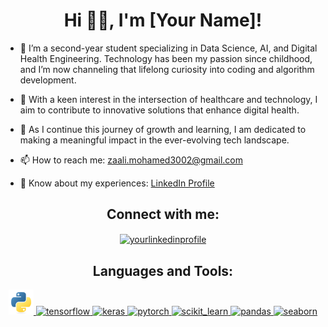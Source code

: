 <h1 align="center">Hi 👋🏾, I'm [Your Name]!</h1>

- 🌱 I’m a second-year student specializing in Data Science, AI, and Digital Health Engineering. Technology has been my passion since childhood, and I’m now channeling that lifelong curiosity into coding and algorithm development.

- 🌟 With a keen interest in the intersection of healthcare and technology, I aim to contribute to innovative solutions that enhance digital health.

- 🚀 As I continue this journey of growth and learning, I am dedicated to making a meaningful impact in the ever-evolving tech landscape.

- 📫 How to reach me: [zaali.mohamed3002@gmail.com](mailto:zaali.mohamed3002@gmail.com)

- 📄 Know about my experiences: [LinkedIn Profile](https://www.linkedin.com/in/m-zaali)

<h2 align="center">Connect with me:</h2>
<p align="center">
  <a href="https://www.linkedin.com/in/m-zaali" target="blank">
    <img align="center" src="https://raw.githubusercontent.com/rahuldkjain/github-profile-readme-generator/master/src/images/icons/Social/linked-in-alt.svg" alt="yourlinkedinprofile" height="30" width="40" />
  </a>
  <!-- Add other social links if you have any -->
</p>

<h2 align="center">Languages and Tools:</h2>
<p align="center"> 
  <a href="https://www.python.org" target="_blank" rel="noreferrer"> 
    <img src="https://raw.githubusercontent.com/devicons/devicon/master/icons/python/python-original.svg" alt="python" width="40" height="40"/> 
  </a> 
  <a href="https://www.tensorflow.org" target="_blank" rel="noreferrer">      
    <img src="https://www.vectorlogo.zone/logos/tensorflow/tensorflow-icon.svg" alt="tensorflow" width="40" height="40"/> 
  </a> 
  <a href="https://keras.io" target="_blank" rel="noreferrer">      
    <img src="https://upload.wikimedia.org/wikipedia/commons/thumb/a/ae/Keras_logo.svg/2048px-Keras_logo.svg.png" alt="keras" width="40" height="40"/> 
  </a>   
  <a href="https://pytorch.org/" target="_blank" rel="noreferrer">      
    <img src="https://cdn.icon-icons.com/icons2/2699/PNG/512/pytorch_logo_icon_169823.png" alt="pytorch" width="40" height="40"/> 
  </a> 
  <a href="https://scikit-learn.org/" target="_blank" rel="noreferrer"> 
    <img src="https://upload.wikimedia.org/wikipedia/commons/0/05/Scikit_learn_logo_small.svg" alt="scikit_learn" width="40" height="40"/> 
  </a> 
  <a href="https://pandas.pydata.org/" target="_blank" rel="noreferrer"> 
    <img src="https://pandas.pydata.org/static/img/pandas.svg" alt="pandas" width="40" height="40"/> 
  </a> 
  <a href="https://seaborn.pydata.org/" target="_blank" rel="noreferrer"> 
    <img src="https://seaborn.pydata.org/_images/logo-mark-lightbg.svg" alt="seaborn" width="40" height="40"/> 
  </a> 
  <a href="http
